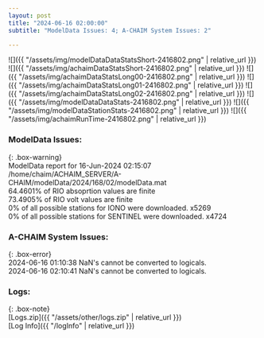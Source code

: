 ```yaml
---
layout: post
title: "2024-06-16 02:00:00"
subtitle: "ModelData Issues: 4; A-CHAIM System Issues: 2"

---
```


![]({{ "/assets/img/modelDataDataStatsShort-2416802.png" | relative_url }})
![]({{ "/assets/img/achaimDataStatsShort-2416802.png" | relative_url }})
![]({{ "/assets/img/achaimDataStatsLong00-2416802.png" | relative_url }})
![]({{ "/assets/img/achaimDataStatsLong01-2416802.png" | relative_url }})
![]({{ "/assets/img/achaimDataStatsLong02-2416802.png" | relative_url }})
![]({{ "/assets/img/modelDataDataStats-2416802.png" | relative_url }})
![]({{ "/assets/img/modelDataStationStats-2416802.png" | relative_url }})
![]({{ "/assets/img/achaimRunTime-2416802.png" | relative_url }})


### ModelData Issues:  
  
{: .box-warning}  
 ModelData report for 16-Jun-2024 02:15:07   
 /home/chaim/ACHAIM_SERVER/A-CHAIM/modelData/2024/168/02/modelData.mat   
 64.4601% of RIO absoprtion values are finite   
 73.4905% of RIO volt values are finite   
 0% of all possible stations for IONO were downloaded. x5269   
 0% of all possible stations for SENTINEL were downloaded. x4724   
  
### A-CHAIM System Issues:  
  
{: .box-error}  
2024-06-16 01:10:38 NaN's cannot be converted to logicals.  
2024-06-16 02:10:41 NaN's cannot be converted to logicals.  

### Logs:  
  
{: .box-note}  
[Logs.zip]({{ "/assets/other/logs.zip" | relative_url }})  
[Log Info]({{ "/logInfo" | relative_url }})  
